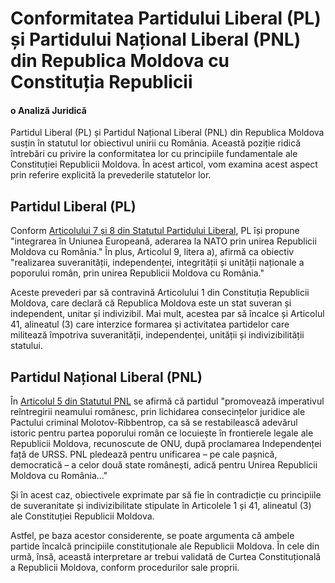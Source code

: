 # Conformitatea Partidului Liberal (PL) și Partidului Național Liberal (PNL) din Republica Moldova cu Constituția Republicii 
#### o Analiză Juridică

Partidul Liberal (PL) și Partidul Național Liberal (PNL) din Republica Moldova susțin în statutul lor obiectivul unirii cu România. Această poziție ridică întrebări cu privire la conformitatea lor cu principiile fundamentale ale Constituției Republicii Moldova. În acest articol, vom examina acest aspect prin referire explicită la prevederile statutelor lor.

## Partidul Liberal (PL)

Conform [Articolului 7 și 8 din Statutul Partidului Liberal](https://pl.md/slidepageview.php?l=ro&idc=629&t=/Documente/Statutul-PL), PL își propune "integrarea în Uniunea Europeană, aderarea la NATO prin unirea Republicii Moldova cu România." În plus, Articolul 9, litera a), afirmă ca obiectiv "realizarea suveranității, independenței, integrității și unității naționale a poporului român, prin unirea Republicii Moldova cu România."

Aceste prevederi par să contravină Articolului 1 din Constituția Republicii Moldova, care declară că Republica Moldova este un stat suveran și independent, unitar și indivizibil. Mai mult, acestea par să încalce și Articolul 41, alineatul (3) care interzice formarea și activitatea partidelor care militează împotriva suveranității, independenței, unității și indivizibilității statului.

## Partidul Național Liberal (PNL)

În [Articolul 5 din Statutul PNL](https://pnl.md/?page_id=1412) se afirmă că partidul "promovează imperativul reîntregirii neamului românesc, prin lichidarea consecințelor juridice ale Pactului criminal Molotov-Ribbentrop, ca să se restabilească adevărul istoric pentru partea poporului român ce locuiește în frontierele legale ale Republicii Moldova, recunoscute de ONU, după proclamarea Independenței față de URSS. PNL pledează pentru unificarea – pe cale pașnică, democratică – a celor două state românești, adică pentru Unirea Republicii Moldova cu România..."

Și în acest caz, obiectivele exprimate par să fie în contradicție cu principiile de suveranitate și indivizibilitate stipulate în Articolele 1 și 41, alineatul (3) ale Constituției Republicii Moldova.

Astfel, pe baza acestor considerente, se poate argumenta că ambele partide încalcă principiile constituționale ale Republicii Moldova. În cele din urmă, însă, această interpretare ar trebui validată de Curtea Constituțională a Republicii Moldova, conform procedurilor sale proprii.
